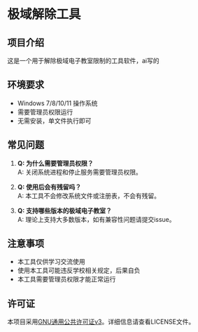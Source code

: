# 极域解除工具

## 项目介绍
这是一个用于解除极域电子教室限制的工具软件，ai写的

## 环境要求
- Windows 7/8/10/11 操作系统
- 需要管理员权限运行
- 无需安装，单文件执行即可

## 常见问题
1. **Q: 为什么需要管理员权限？**  
   A: 关闭系统进程和停止服务需要管理员权限。

2. **Q: 使用后会有残留吗？**  
   A: 本工具不会修改系统文件或注册表，不会有残留。

3. **Q: 支持哪些版本的极域电子教室？**  
   A: 理论上支持大多数版本，如有兼容性问题请提交issue。

## 注意事项
- 本工具仅供学习交流使用
- 使用本工具可能违反学校相关规定，后果自负
- 本工具需要管理员权限才能正常运行

## 许可证
本项目采用[GNU通用公共许可证v3](LICENSE)。详细信息请查看LICENSE文件。

